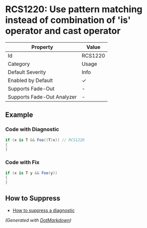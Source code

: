 # RCS1220: Use pattern matching instead of combination of 'is' operator and cast operator

| Property                    | Value    |
| --------------------------- | -------- |
| Id                          | RCS1220  |
| Category                    | Usage    |
| Default Severity            | Info     |
| Enabled by Default          | &#x2713; |
| Supports Fade\-Out          | \-       |
| Supports Fade\-Out Analyzer | \-       |

## Example

### Code with Diagnostic

```csharp
if (x is T && Foo((T)x)) // RCS1220
{
}
```

### Code with Fix

```csharp
if (x is T y && Foo(y))
{
}
```

## How to Suppress

* [How to suppress a diagnostic](../HowToConfigureAnalyzers#how-to-suppress-a-diagnostic)

*\(Generated with [DotMarkdown](http://github.com/JosefPihrt/DotMarkdown)\)*